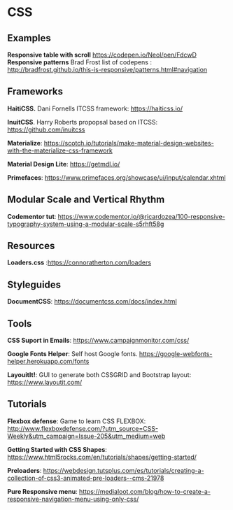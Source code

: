 # CSS
## Examples

**Responsive table with scroll** https://codepen.io/Neol/pen/FdcwD
**Responsive patterns** Brad Frost list of codepens : http://bradfrost.github.io/this-is-responsive/patterns.html#navigation

## Frameworks
**HaitiCSS.** Dani Fornells ITCSS framework: https://haiticss.io/

**InuitCSS**.   Harry Roberts propopsal based on ITCSS:   https://github.com/inuitcss

**Materialize**: https://scotch.io/tutorials/make-material-design-websites-with-the-materialize-css-framework

**Material Design Lite**:  https://getmdl.io/

**Primefaces**: https://www.primefaces.org/showcase/ui/input/calendar.xhtml

## Modular Scale and Vertical Rhythm
**Codementor tut**: https://www.codementor.io/@ricardozea/100-responsive-typography-system-using-a-modular-scale-s5rhft58g

## Resources

**Loaders.css** :https://connoratherton.com/loaders

## Styleguides
**DocumentCSS**: https://documentcss.com/docs/index.html

## Tools
**CSS Suport in Emails**: https://www.campaignmonitor.com/css/

**Google Fonts Helper**: Self host Google fonts. https://google-webfonts-helper.herokuapp.com/fonts

**LayouitIt!**: GUI to generate both CSSGRID and Bootstrap layout: https://www.layoutit.com/

## Tutorials

**Flexbox defense**: Game to learn CSS FLEXBOX: http://www.flexboxdefense.com/?utm_source=CSS-Weekly&utm_campaign=Issue-205&utm_medium=web

**Getting Started with CSS Shapes**: https://www.html5rocks.com/en/tutorials/shapes/getting-started/

**Preloaders**: https://webdesign.tutsplus.com/es/tutorials/creating-a-collection-of-css3-animated-pre-loaders--cms-21978

**Pure Responsive menu**: https://medialoot.com/blog/how-to-create-a-responsive-navigation-menu-using-only-css/